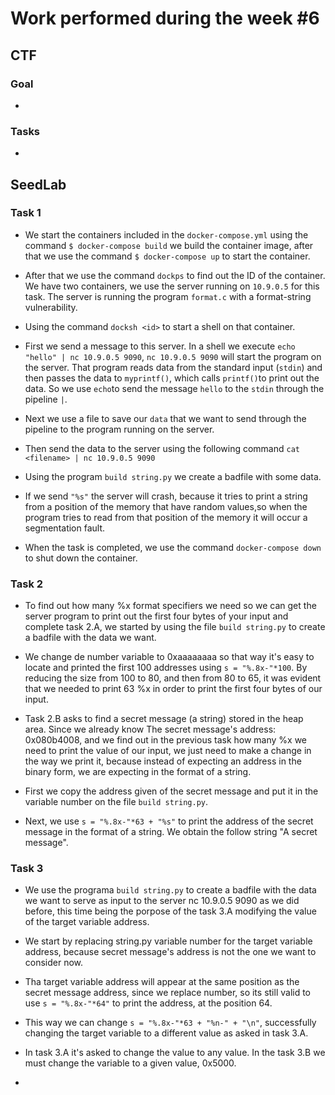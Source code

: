 # Work performed during the week #6

## CTF

### Goal
- 

### Tasks
- 


## SeedLab

### Task 1

- We start the containers included in the ``docker-compose.yml`` using the command ``$ docker-compose build`` we build the container image, after that we use the command ``$ docker-compose up`` to start the container.

- After that we use the command ``dockps`` to  find out the ID of the container. We have two containers, we use the server running on ``10.9.0.5`` for this task. The server is running the program ``format.c`` with a format-string vulnerability. 

- Using the command ``docksh <id>`` to start a shell on that container.

- First we send a message to this server. In a shell we execute ``echo "hello" | nc 10.9.0.5 9090``, ``nc 10.9.0.5 9090`` will start the program on the server. That program reads data from the standard input (``stdin``) and then passes the data to ``myprintf()``, which calls ``printf()``to print out the data. So we use ``echo``to send the message ``hello`` to the ``stdin`` through the pipeline ``|``.

- Next we use a file to save our ``data`` that we want to send through the pipeline to the program running on the server. 

- Then send the data to the server using the following command `` cat <filename> | nc 10.9.0.5 9090 `` 

- Using the program ``build string.py`` we create a badfile with some data. 

- If we send ``"%s"`` the server will crash, because it tries to print a string from a position of the memory that have random values,so when the program tries to read from that position of the memory it will occur a segmentation fault.

- When the task is completed, we use the command ``docker-compose down`` to shut down the container.

### Task 2

- To find out how many %x format specifiers we need so we can get the server program to print out the first four bytes of your input and complete task 2.A, we started by using the file ``build string.py`` to create a badfile with the data we want.

- We change de number variable to 0xaaaaaaaa so that way it's easy to locate and printed the first 100 addresses using ``s = "%.8x-"*100``. By reducing the size from 100 to 80, and then from 80 to 65, it was evident that we needed to print 63 %x in order to print the first four bytes of our input. 

- Task 2.B asks to find a secret message (a string) stored in the heap area. Since we already know The secret message's address:  0x080b4008, and we find out in the previous task how many %x we need to print the value of our input, we just need to make a change in the way we print it, because instead of expecting an address in the binary form, we are expecting in the format of a string.

- First we copy the address given of the secret message and put it in the variable number on the file ``build string.py``.

- Next, we use `` s = "%.8x-"*63 + "%s" `` to print the address of the secret message in the format of a string. We obtain the follow string "A secret message".

### Task 3

- We use the programa ``build string.py`` to create a badfile with the data we want to serve as input to the server nc 10.9.0.5 9090 as we did before, this time being the porpose of the task 3.A modifying the value of the target variable address.

- We start by replacing string.py variable number for the target variable address, because secret message's address is not the one we want to consider now.

- Tha target variable address will appear at the same position as the secret message address, since we replace number, so its still valid to use ``s = "%.8x-"*64"`` to print the address, at the position 64.

- This way we can change ``s = "%.8x-"*63 + "%n-" + "\n"``, successfully changing the target variable to a different value as asked in task 3.A. 

- In task 3.A it's asked to change the value to any value. In the task 3.B we must change the variable to a given value, 0x5000.

- 

